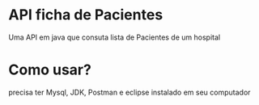 # API ficha de Pacientes
 Uma API em java que consuta lista de Pacientes de um hospital
 
# Como usar?
precisa ter Mysql, JDK, Postman e eclipse instalado em seu computador
